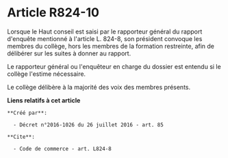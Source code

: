 # Article R824-10

Lorsque le Haut conseil est saisi par le rapporteur général du rapport d'enquête mentionné à l'article L. 824-8, son
président convoque les membres du collège, hors les membres de la formation restreinte, afin de délibérer sur les suites à
donner au rapport. 

Le rapporteur général ou l'enquêteur en charge du dossier est entendu si le collège l'estime nécessaire. 

Le collège délibère à la majorité des voix des membres présents.

**Liens relatifs à cet article**

	**Créé par**:

	  - Décret n°2016-1026 du 26 juillet 2016 - art. 85

	**Cite**:

	  - Code de commerce - art. L824-8
